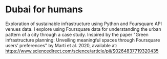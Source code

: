 # Dubai for humans
Exploration of sustainable infrastructure using Python and Foursquare API venues data. I explore using Foursquare data for understanding the urban pattern of a city through a case study. Inspired by the paper "Green infrastructure planning: Unveiling meaningful spaces through Foursquare users’ preferences" by Martí et al. 2020, available at: https://www.sciencedirect.com/science/article/pii/S0264837719320435
